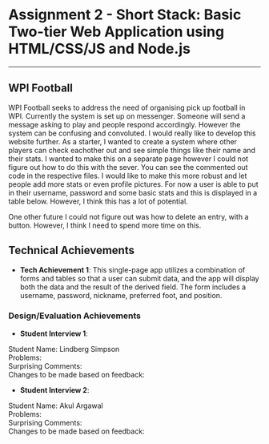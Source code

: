 # Assignment 2 - Short Stack: Basic Two-tier Web Application using HTML/CSS/JS and Node.js

---

## WPI Football

WPI Football seeks to address the need of organising pick up football in WPI. Currently the system is set up on messenger. Someone will send a message asking to play and people respond accordingly. However the system can be confusing and convoluted. I would really like to develop this website further. As a starter, I wanted to create a system where other players can check eachother out and see simple things like their name and their stats. I wanted to make this on a separate page however I could not figure out how to do this with the sever. You can see the commented out code in the respective files. I would like to make this more robust and let people add more stats or even profile pictures. For now a user is able to put in their username, password and some basic stats and this is displayed in a table below. However, I think this has a lot of potential.

One other future I could not figure out was how to delete an entry, with a button. However, I think I need to spend more time on this.

## Technical Achievements

- **Tech Achievement 1**: This single-page app utilizes a combination of forms and tables so that a user can submit data, and the app will display both the data and the result of the derived field. The form includes a username, password, nickname, preferred foot, and position.

### Design/Evaluation Achievements

- **Student Interview 1**:

Student Name: Lindberg Simpson  
Problems:  
Surprising Comments:  
Changes to be made based on feedback:

- **Student Interview 2**:

Student Name: Akul Argawal  
Problems:  
Surprising Comments:  
Changes to be made based on feedback:  
